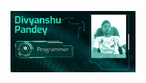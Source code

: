 
<p align="center">

 <img src="https://github.com/CodeCr4cker/CodeCr4cker/blob/main/Banner.jpg" width="200px">

</p>









<!--




<hr>

| Avilable Projects                            | link                       |images                        |
|----------------------------------------------|----------------------------|----------------------|
| Convert code into pdf  | <a href="https://codecr4cker.github.io/Code-2-pdf/"> click here </a>| <img src="https://github.com/CodeCr4cker/Code-2-pdf/blob/master/images/example.png" height="300px" width="500px">                  |
| My chatting app        |  <a href="https://codecr4cker.github.io/react-chat-app/"> Click here </a>             |<img src="https://github.com/CodeCr4cker/Code-2-pdf/blob/master/images/example.png" height="300px" width="500px">
| wifi Hacking         | <a href="https://codecr4cker.github.io/Wifi-Hacking/"> Click here </a>        |<img src="https://github.com/CodeCr4cker/Wifi-Hacking/blob/main/Snapshots/0.png" height="300px" width="500px">
| Issue Type       | Bug / Feature / Question   |
| Reproducible     | Yes / No                   |
| Screenshot/File  | (Attach if any)            |


<!--
<h1>upload a complete folder on github using <u> <b>Git bash</b> </u> </h1>

➡️Step:-1
```
git init
```

➡️Step:-2
```
git add .
```

➡️Step:-3
```
git status
```

➡️Step:-4
```
git commit -m "forst commit"
```

➡️Step:-5
```
git branch -M master
```

➡️Step:-6
```
git remote add origin https://github.com/CodeCr4cker/Test.git
```
replace the above link 

➡️Step:-7
```
git push -u origin master 
```
if error occur change main into master as given in git bash

```
npm run deploy
```

```
git add src/App.jsx
git commit -m "Update App.jsx with latest features"
git push origin master
```
```
npm install
npm install --save gh-pages
npm install firebase 

```
```
git init
git add .
git status
git commit -m "commit"
git branch -M master
git remote add origin https://github.com/CodeCr4cker/Test.git
git push -u origin master
```
```
rm -rf build
npm run build
npm run deploy

```
```
Published build to gh-pages.

```

```
npm install @capacitor/core @capacitor/cli && \
npm run build && \
npx cap init "BuddyChat" "com.CoderCr4cker.BuddyChat" --web-dir=build && \
npx cap add android && \
npx cap add ios && \
npx cap copy && \
npx cap open android && \
npx cap open ios

```




# 1. Install dependencies
```
npm install
```

# 2. Install gh-pages globally (if needed)
```
npm install -g gh-pages
```
# 3. Install gh-pages as a project dependency
```
npm install --save gh-pages
```

# 4. Add your updated JSX file (make sure the path and filename are correct)
```
git add src/App.jsx
```
# 5. Commit changes
```
git commit -m "Update App.jsx"
```
# 6. Push to master branch
```
git push origin master
```
# 7. Clean old build (this command is wrong as written)
```
rm -rf build
```
# 8. Create a new production build
```
npm run build
```
# 9. Deploy to GitHub Pages
```
npm run deploy
```
# 10. Alternatively, you can use this command (but only if deploy script is not defined in package.json)
```
# npx gh-pages -d build
```
# 11. Add your image files
```
git add public/images/logo.png
```
```
git add public/images/About.png
```
# 12. Commit and push
```
git commit -m "Add logo images"
```
```
git push origin master
```








-->
